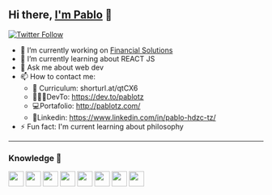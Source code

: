 ## Hi there, [I'm Pablo][web]  👋


[![Twitter Follow](https://img.shields.io/twitter/follow/PabloTz01?style=social)][twitter]


- 🔭 I’m currently working on [Financial Solutions][financial]
- 🌱 I’m currently learning about REACT JS
- 💬 Ask me about web dev 
- 📫 How to contact me: 
    - 📄 Curriculum: shorturl.at/qtCX6
    - 👩🏻‍💻DevTo: https://dev.to/pablotz
    - 💻Portafolio: http://pablotz.com/
    - 💼Linkedin: https://www.linkedin.com/in/pablo-hdzc-tz/
- ⚡ Fun fact: I'm current learning about philosophy 

---
### Knowledge 📖
<img width="30" src="https://img.icons8.com/officel/60/000000/react.png"/> 
<img width="30" src="https://img.icons8.com/dusk/60/000000/html-5.png"/>
<img width="30" src="https://img.icons8.com/dusk/60/000000/javascript-logo.png"/>
<img width="30" src="https://img.icons8.com/dusk/60/000000/css3.png"/>
<img width="30" src="https://img.icons8.com/dusk/60/000000/java.png"/>
<img width="30" src="https://img.icons8.com/dusk/60/000000/selenium-test-automation.png"/>
<img width="30" src="https://img.icons8.com/color/60/000000/nodejs.png"/>
<img width="30" src="https://img.icons8.com/dusk/60/000000/sql.png"/>

<!-- Links -->

[web]:http://pablotz.com/
[twitter]:https://twitter.com/PabloTz01
[financial]:https://www.financialsolutions.mx/